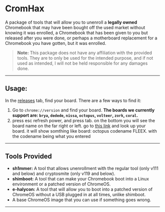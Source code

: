 # CromHax

A package of tools that will allow you to unenroll a **legally owned** Chromebook that may have been bought off the used market without knowing it was enrolled, a Chromebook that has been given to you but released after you were done, or perhaps a motherboard replacement for a Chromebook you have gotten, but it was enrolled.

> **Note:** This package does not have any affiliation with the provided tools. They are to only be used for the intended purpose, and if not used as intended, I will not be held responsible for any damages done.

---

## Usage:

In the [releases](https://github.com/coolestDude19/cromhax/releases) tab, find your board. There are a few ways to find it:

1.  Go to `chrome://version` and find your board.
   **The boards we currently support are: `brya`, `dedede`, `nissa`, `octopus`, `volteer`, `zork`, `coral`.**
2. press esc refresh power, and press tab. on the bottom you will see the board name on the far right or left. go to [this link](https://cros.tech) and look up your board. it will show somthing like board: octopus codename FLEEX. with the codename being what you entered

---

## Tools Provided

* **sh1mmer:** A tool that allows unenrollment with the regular tool (only v111 and below) and cryptosmite (only v119 and below).
* **shimboot:** A tool that can make your Chromebook boot into a Linux environment or a patched version of ChromeOS.
* **e-halycon:** A tool that will allow you to boot into a patched version of ChromeOS without a USB plugged in at all times, unlike shimboot.
* A base ChromeOS image that you can use if something goes wrong.

---
